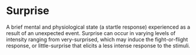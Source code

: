 # Surprise
A brief mental and physiological state (a startle response) experienced as a result of an unexpected event. Surprise can occur in varying levels of intensity ranging from very-surprised, which may induce the fight-or-flight response, or little-surprise that elicits a less intense response to the stimuli.